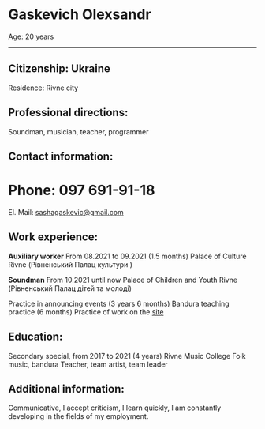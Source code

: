 # Gaskevich Olexsandr
Age:            20 years
***
Citizenship:    Ukraine
---
Residence:      Rivne city

## Professional directions:
Soundman, musician, teacher, programmer

## Contact information:
Phone:          097 691-91-18
===
El. Mail:       sashagaskevic@gmail.com

## Work experience:
**Auxiliary worker**
From 08.2021 to 09.2021 (1.5 months)
Palace of Culture Rivne (Рівненський Палац культури )

**Soundman**
From 10.2021 until now
Palace of Children and Youth Rivne (Рівненський Палац дітей та молоді)

Practice in announcing events (3 years 6 months)
Bandura teaching practice (6 months)
Practice of work on the [site](https://github.com/Zaluzhna/grace_rivne)

## Education:
Secondary special, from 2017 to 2021 (4 years)
Rivne Music College
Folk music, bandura
Teacher, team artist, team leader

## Additional information:
Communicative, I accept criticism, I learn quickly, I am constantly developing in the fields of my employment.